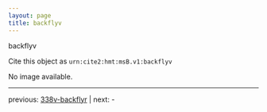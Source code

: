 ```yaml
---
layout: page
title: backflyv
---
```


backflyv

Cite this object as `urn:cite2:hmt:msB.v1:backflyv`

No image available. 



---

previous: [338v-backflyr](../338v-backflyr/) | next: -